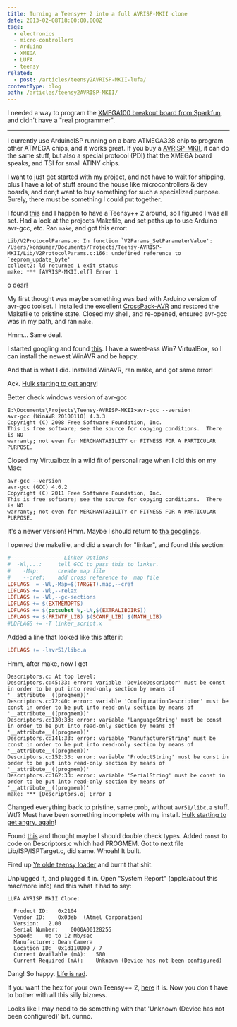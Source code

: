 ```yaml
---
title: Turning a Teensy++ 2 into a full AVRISP-MKII clone
date: 2013-02-08T18:00:00.000Z
tags:
  - electronics
  - micro-controllers
  - Arduino
  - XMEGA
  - LUFA
  - teensy
related:
  - post: /articles/teensy2AVRISP-MKII-lufa/
contentType: blog
path: /articles/teensy2AVRISP-MKII/
---
```


I needed a way to program the [XMEGA100 breakout board from Sparkfun](https://www.sparkfun.com/products/9546), and didn't have a "real programmer".

---

I currently use ArduinoISP running on a bare ATMEGA328 chip to program other ATMEGA chips, and it works great. If you buy a [AVRISP-MKII](http://www.atmel.com/tools/AVRISPMKII.aspx), it can do the same stuff, but also a special protocol (PDI) that the XMEGA board speaks, and TSI for small ATINY chips.

I want to just get started with my project, and not have to wait for shipping, plus I have a lot of stuff around the house like microcontrollers & dev boards, and don;t want to buy something for such a specialized purpose. Surely, there must be something I could put together.

I found [this](https://github.com/clockfort/Teensy-AVRISP-MKII) and I happen to have a Teensy++ 2 around, so I figured I was all set.  Had a look at the projects Makefile, and set paths up to use Arduino avr-gcc, etc.  Ran `make`, and got this error:

```
Lib/V2ProtocolParams.o: In function `V2Params_SetParameterValue':
/Users/konsumer/Documents/Projects/Teensy-AVRISP-MKII/Lib/V2ProtocolParams.c:166: undefined reference to `eeprom_update_byte'
collect2: ld returned 1 exit status
make: *** [AVRISP-MKII.elf] Error 1
```

o dear!

My first thought was maybe something was bad with Arduino version of avr-gcc toolset. I installed the excellent [CrossPack-AVR](http://www.obdev.at/products/crosspack/index.html) and restored the Makefile to pristine state. Closed my shell, and re-opened, ensured avr-gcc was in my path, and ran `make`.

Hmm... Same deal.

I started googling and found [this](https://groups.google.com/forum/#!msg/lufa-support/hp_R8QwHxH4/5UdPMbsjrmEJ). I have a sweet-ass Win7 VirtualBox, so I can install the newest WinAVR and be happy.

And that is what I did. Installed WinAVR, ran make, and got same error!

Ack. [Hulk starting to get angry](http://www.youtube.com/watch?v=7nrCvjg6nsI)!

Better check windows version of avr-gcc

```
E:\Documents\Projects\Teensy-AVRISP-MKII>avr-gcc --version
avr-gcc (WinAVR 20100110) 4.3.3
Copyright (C) 2008 Free Software Foundation, Inc.
This is free software; see the source for copying conditions.  There is NO
warranty; not even for MERCHANTABILITY or FITNESS FOR A PARTICULAR PURPOSE.
```

Closed my Virtualbox in a wild fit of personal rage when I did this on my Mac:

```
avr-gcc --version
avr-gcc (GCC) 4.6.2
Copyright (C) 2011 Free Software Foundation, Inc.
This is free software; see the source for copying conditions.  There is NO
warranty; not even for MERCHANTABILITY or FITNESS FOR A PARTICULAR PURPOSE.
```

It's a newer version!  Hmm.  Maybe I should return to [tha googlings](https://groups.google.com/forum/#!searchin/lufa-support/shift$20count$20%3E=$20width$20of$20type/lufa-support/-aKtGElksQU/59NrmU-yrYYJ).

I opened the makefile, and did a search for "linker", and found this section:

```makefile
#---------------- Linker Options ----------------
#  -Wl,...:     tell GCC to pass this to linker.
#    -Map:      create map file
#    --cref:    add cross reference to  map file
LDFLAGS  = -Wl,-Map=$(TARGET).map,--cref
LDFLAGS += -Wl,--relax 
LDFLAGS += -Wl,--gc-sections
LDFLAGS += $(EXTMEMOPTS)
LDFLAGS += $(patsubst %,-L%,$(EXTRALIBDIRS))
LDFLAGS += $(PRINTF_LIB) $(SCANF_LIB) $(MATH_LIB)
#LDFLAGS += -T linker_script.x
```

Added a line that looked like this after it:

```makefile
LDFLAGS += -lavr51/libc.a
```

Hmm, after make, now I get

```
Descriptors.c: At top level:
Descriptors.c:45:33: error: variable 'DeviceDescriptor' must be const in order to be put into read-only section by means of '__attribute__((progmem))'
Descriptors.c:72:40: error: variable 'ConfigurationDescriptor' must be const in order to be put into read-only section by means of '__attribute__((progmem))'
Descriptors.c:130:33: error: variable 'LanguageString' must be const in order to be put into read-only section by means of '__attribute__((progmem))'
Descriptors.c:141:33: error: variable 'ManufacturerString' must be const in order to be put into read-only section by means of '__attribute__((progmem))'
Descriptors.c:152:33: error: variable 'ProductString' must be const in order to be put into read-only section by means of '__attribute__((progmem))'
Descriptors.c:162:33: error: variable 'SerialString' must be const in order to be put into read-only section by means of '__attribute__((progmem))'
make: *** [Descriptors.o] Error 1
```

Changed everything back to pristine, same prob, without `avr51/libc.a` stuff. Wtf? Must have been something incomplete with my install. [Hulk starting to get angry, again](http://www.youtube.com/watch?v=7nrCvjg6nsI)!

Found [this](http://arduino.cc/forum/index.php/topic,66710.0.html) and thought maybe I should double check types. Added `const` to code on Descriptors.c which had PROGMEM. Got to next file Lib/ISP/ISPTarget.c, did same.  Whoah!  It built.

Fired up [Ye olde teensy loader](http://www.pjrc.com/teensy/loader_mac.html) and burnt that shit.

Unplugged it, and plugged it in. Open "System Report" (apple/about this mac/more info) and this what it had to say:

```
LUFA AVRISP MkII Clone:

  Product ID:	0x2104
  Vendor ID:	0x03eb  (Atmel Corporation)
  Version:	 2.00
  Serial Number:	0000A00128255
  Speed:	Up to 12 Mb/sec
  Manufacturer:	Dean Camera
  Location ID:	0x1d110000 / 7
  Current Available (mA):	500
  Current Required (mA):	Unknown (Device has not been configured)
```

Dang! So happy. [Life is rad](http://www.youtube.com/watch?v=VazV36eWHLc).

If you want the hex for your own Teensy++ 2, [here](/files/teensy_avrisp-mk2.zip) it is. Now you don't have to bother with all this silly bizness.

Looks like I may need to do something with that 'Unknown (Device has not been configured)' bit. dunno.










